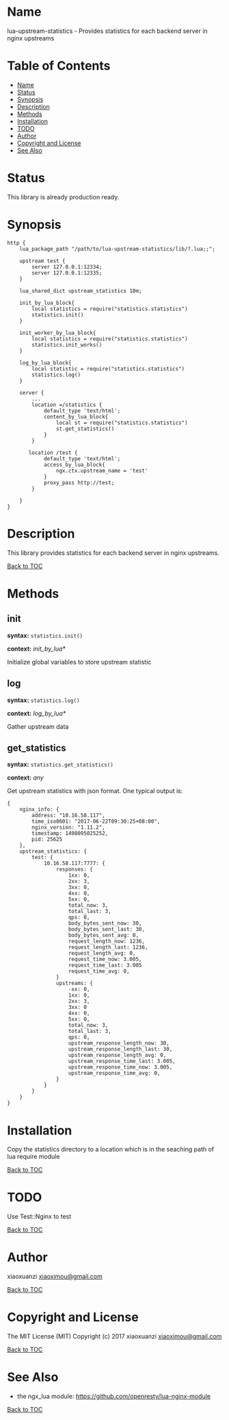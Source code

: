 Name
====

lua-upstream-statistics - Provides statistics for each backend server in nginx upstreams

Table of Contents
=================

* [Name](#name)
* [Status](#status)
* [Synopsis](#synopsis)
* [Description](#description)
* [Methods](#methods)
* [Installation](#installation)
* [TODO](#todo)
* [Author](#author)
* [Copyright and License](#copyright-and-license)
* [See Also](#see-also)

Status
======

This library  is already production ready.

Synopsis
========

```nginx
http {
    lua_package_path "/path/to/lua-upstream-statistics/lib/?.lua;;";

    upstream test {
        server 127.0.0.1:12334;
        server 127.0.0.1:12335;
    }
    
    lua_shared_dict upstream_statistics 10m;

    init_by_lua_block{
        local statistics = require("statistics.statistics")
        statistics.init()
    }

    init_worker_by_lua_block{
        local statistics = require("statistics.statistics")
        statistics.init_works()
    }

    log_by_lua_block{
        local statistic = require("statistics.statistics")
        statistics.log()
    }

    server {
        ...
        location =/statistics {
            default_type 'text/html';
            content_by_lua_block{
                local st = require("statistics.statistics")
                st.get_statistics()
            }
        }

       location /test {
            default_type 'text/html';
            access_by_lua_block{
                ngx.ctx.upstream_name = 'test'
            }
            proxy_pass http://test;
        }

    }
}
```

Description
===========

This library provides statistics for each backend server in nginx upstreams.

[Back to TOC](#table-of-contents)

Methods
=======
init
-------------
**syntax:** `statistics.init()`

**context:** *init_by_lua&#42;*

Initialize global variables to store upstream statistic 

log
-------------
**syntax:** `statistics.log()`

**context:** *log_by_lua&#42;*

Gather upstream data 

get_statistics
-------------
**syntax:** `statistics.get_statistics()`

**context:** *any*

Get upstream statistics with json format.
One typical output is:
```
{
    nginx_info: {
        address: "10.16.58.117",
        time_iso8601: "2017-06-22T09:30:25+08:00",
        nginx_version: "1.11.2",
        timestamp: 1498095025252,
        pid: 25625
    },
    upstream_statistics: {
        test: {
            10.16.58.117:7777: {
                responses: {
                    1xx: 0,
                    2xx: 3,
                    3xx: 0,
                    4xx: 0,
                    5xx: 0,
                    total_now: 3,
                    total_last: 3,
                    qps: 0,
                    body_bytes_sent_now: 30,
                    body_bytes_sent_last: 30,
                    body_bytes_sent_avg: 0,
                    request_length_now: 1236,
                    request_length_last: 1236,
                    request_length_avg: 0,
                    request_time_now: 3.005,
                    request_time_last: 3.005
                    request_time_avg: 0,
                }
                upstreams: {
                    -xx: 0,
                    1xx: 0,
                    2xx: 3,
                    3xx: 0
                    4xx: 0,
                    5xx: 0,
                    total_now: 3,
                    total_last: 3,
                    qps: 0,
                    upstream_response_length_now: 30,
                    upstream_response_length_last: 30,
                    upstream_response_length_avg: 0,
                    upstream_response_time_last: 3.005,
                    upstream_response_time_now: 3.005,
                    upstream_response_time_avg: 0,
                }
            }
        }
    }
}

```

Installation
============
Copy the statistics directory to a location which is in the seaching path of lua require module 

[Back to TOC](#table-of-contents)

TODO
====
Use Test::Nginx to test

[Back to TOC](#table-of-contents)

Author
======

xiaoxuanzi xiaoximou@gmail.com

[Back to TOC](#table-of-contents)

Copyright and License
=====================
The MIT License (MIT)
Copyright (c) 2017 xiaoxuanzi xiaoximou@gmail.com

[Back to TOC](#table-of-contents)

See Also
========
* the ngx_lua module: https://github.com/openresty/lua-nginx-module

[Back to TOC](#table-of-contents)

